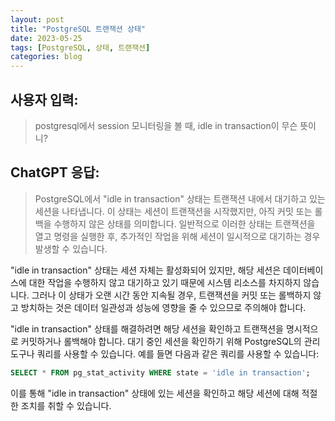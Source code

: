 ```yaml
---
layout: post
title: "PostgreSQL 트랜잭션 상태"
date: 2023-05-25
tags: [PostgreSQL, 상태, 트랜잭션]
categories: blog
---
```


## 사용자 입력:
> postgresql에서 session 모니터링을 볼 때, idle in transaction이 무슨 뜻이니?

## ChatGPT 응답:
> PostgreSQL에서 "idle in transaction" 상태는 트랜잭션 내에서 대기하고 있는 세션을 나타냅니다. 이 상태는 세션이 트랜잭션을 시작했지만, 아직 커밋 또는 롤백을 수행하지 않은 상태를 의미합니다. 일반적으로 이러한 상태는 트랜잭션을 열고 명령을 실행한 후, 추가적인 작업을 위해 세션이 일시적으로 대기하는 경우 발생할 수 있습니다.

"idle in transaction" 상태는 세션 자체는 활성화되어 있지만, 해당 세션은 데이터베이스에 대한 작업을 수행하지 않고 대기하고 있기 때문에 시스템 리소스를 차지하지 않습니다. 그러나 이 상태가 오랜 시간 동안 지속될 경우, 트랜잭션을 커밋 또는 롤백하지 않고 방치하는 것은 데이터 일관성과 성능에 영향을 줄 수 있으므로 주의해야 합니다.

"idle in transaction" 상태를 해결하려면 해당 세션을 확인하고 트랜잭션을 명시적으로 커밋하거나 롤백해야 합니다. 대기 중인 세션을 확인하기 위해 PostgreSQL의 관리 도구나 쿼리를 사용할 수 있습니다. 예를 들면 다음과 같은 쿼리를 사용할 수 있습니다:

```sql
SELECT * FROM pg_stat_activity WHERE state = 'idle in transaction';
```

이를 통해 "idle in transaction" 상태에 있는 세션을 확인하고 해당 세션에 대해 적절한 조치를 취할 수 있습니다.

